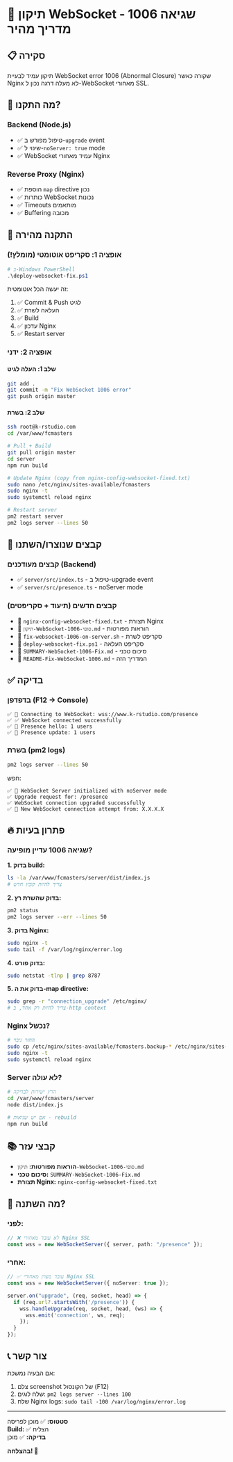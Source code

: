 # 🔧 תיקון WebSocket שגיאה 1006 - מדריך מהיר

## 📋 סקירה

תיקון עמיד לבעיית WebSocket error 1006 (Abnormal Closure) שקורה כאשר Nginx לא מעלה דרגה נכון ל-WebSocket מאחורי SSL.

## 🎯 מה התקנו?

### Backend (Node.js)
- ✅ טיפול מפורש ב-`upgrade` event
- ✅ שינוי ל-`noServer: true` mode
- ✅ WebSocket עמיד מאחורי Nginx

### Reverse Proxy (Nginx)
- ✅ הוספת `map` directive נכון
- ✅ כותרות WebSocket נכונות
- ✅ Timeouts מותאמים
- ✅ Buffering מכובה

## 🚀 התקנה מהירה

### אופציה 1: סקריפט אוטומטי (מומלץ!)

```powershell
# ב-Windows PowerShell
.\deploy-websocket-fix.ps1
```

זה יעשה הכל אוטומטית:
1. ✅ Commit & Push לגיט
2. ✅ העלאה לשרת
3. ✅ Build
4. ✅ עדכון Nginx
5. ✅ Restart server

### אופציה 2: ידני

#### שלב 1: העלה לגיט
```bash
git add .
git commit -m "Fix WebSocket 1006 error"
git push origin master
```

#### שלב 2: בשרת
```bash
ssh root@k-rstudio.com
cd /var/www/fcmasters

# Pull + Build
git pull origin master
cd server
npm run build

# Update Nginx (copy from nginx-config-websocket-fixed.txt)
sudo nano /etc/nginx/sites-available/fcmasters
sudo nginx -t
sudo systemctl reload nginx

# Restart server
pm2 restart server
pm2 logs server --lines 50
```

## 📁 קבצים שנוצרו/השתנו

### קבצים מעודכנים (Backend)
- ✅ `server/src/index.ts` - טיפול ב-upgrade event
- ✅ `server/src/presence.ts` - noServer mode

### קבצים חדשים (תיעוד + סקריפטים)
- 📄 `nginx-config-websocket-fixed.txt` - תצורת Nginx
- 📄 `תיקון-WebSocket-1006-סופי.md` - הוראות מפורטות
- 📄 `fix-websocket-1006-on-server.sh` - סקריפט לשרת
- 📄 `deploy-websocket-fix.ps1` - סקריפט העלאה
- 📄 `SUMMARY-WebSocket-1006-Fix.md` - סיכום טכני
- 📄 `README-Fix-WebSocket-1006.md` - המדריך הזה

## ✅ בדיקה

### בדפדפן (F12 → Console)
```
✅ 🔌 Connecting to WebSocket: wss://www.k-rstudio.com/presence
✅ ✅ WebSocket connected successfully
✅ 👋 Presence hello: 1 users
✅ 👥 Presence update: 1 users
```

### בשרת (pm2 logs)
```bash
pm2 logs server --lines 50
```

חפש:
```
✅ 🔌 WebSocket Server initialized with noServer mode
✅ Upgrade request for: /presence
✅ WebSocket connection upgraded successfully
✅ 🔗 New WebSocket connection attempt from: X.X.X.X
```

## 🔥 פתרון בעיות

### שגיאה 1006 עדיין מופיעה?

**1. בדוק build:**
```bash
ls -la /var/www/fcmasters/server/dist/index.js
# צריך להיות קובץ חדש
```

**2. בדוק שהשרת רץ:**
```bash
pm2 status
pm2 logs server --err --lines 50
```

**3. בדוק Nginx:**
```bash
sudo nginx -t
sudo tail -f /var/log/nginx/error.log
```

**4. בדוק פורט:**
```bash
sudo netstat -tlnp | grep 8787
```

**5. בדוק את ה-map directive:**
```bash
sudo grep -r "connection_upgrade" /etc/nginx/
# צריך להיות רק אחד, ב-http context
```

### Nginx נכשל?

```bash
# החזר גיבוי
sudo cp /etc/nginx/sites-available/fcmasters.backup-* /etc/nginx/sites-available/fcmasters
sudo nginx -t
sudo systemctl reload nginx
```

### Server לא עולה?

```bash
# הרץ ישירות לבדיקה
cd /var/www/fcmasters/server
node dist/index.js

# אם יש שגיאות - rebuild
npm run build
```

## 📚 קבצי עזר

- **הוראות מפורטות:** `תיקון-WebSocket-1006-סופי.md`
- **סיכום טכני:** `SUMMARY-WebSocket-1006-Fix.md`
- **תצורת Nginx:** `nginx-config-websocket-fixed.txt`

## 🎯 מה השתנה?

### לפני:
```typescript
// ❌ לא עובד מאחורי Nginx SSL
const wss = new WebSocketServer({ server, path: "/presence" });
```

### אחרי:
```typescript
// ✅ עובד מצוין מאחורי Nginx SSL
const wss = new WebSocketServer({ noServer: true });

server.on("upgrade", (req, socket, head) => {
  if (req.url?.startsWith('/presence')) {
    wss.handleUpgrade(req, socket, head, (ws) => {
      wss.emit('connection', ws, req);
    });
  }
});
```

## 📞 צור קשר

אם הבעיה נמשכת:
1. צלם screenshot של הקונסול (F12)
2. שלח לוגים: `pm2 logs server --lines 100`
3. שלח Nginx logs: `sudo tail -100 /var/log/nginx/error.log`

---

**סטטוס:** ✅ מוכן לפריסה  
**Build:** ✅ הצליח  
**בדיקה:** ✅ מוכן  

**בהצלחה! 🚀**

